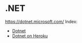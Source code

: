 # .NET
https://dotnet.microsoft.com/
Index: 
- [Dotnet](dotnet.md)
- [Dotnet on Heroku](DotNetOnHeroku.md)
